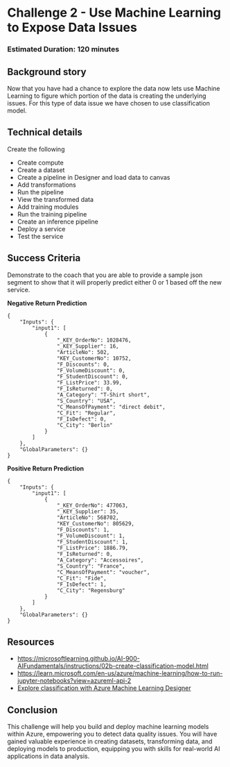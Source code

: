 # Challenge 2 - Use Machine Learning to Expose Data Issues

### Estimated Duration: 120 minutes

## Background story

Now that you have had a chance to explore the data now lets use Machine Learning to figure which portion of the data is creating the underlying issues. For this type of data issue we have chosen to use classification model. 

## Technical details

Create the following

- Create compute
- Create a dataset
- Create a pipeline in Designer and load data to canvas
- Add transformations
- Run the pipeline
- View the transformed data
- Add training modules
- Run the training pipeline
- Create an inference pipeline
- Deploy a service
- Test the service

## Success Criteria

Demonstrate to the coach that you are able to provide a sample json segment to show that it will properly predict either 0 or 1 based off the new service.

**Negative Return Prediction** 

```
{
	"Inputs": {
		"input1": [
			{
				"_KEY_OrderNo": 1028476,
				"_KEY_Supplier": 16,
				"ArticleNo": 502,
				"KEY_CustomerNo": 10752,
				"F_Discounts": 0,
				"F_VolumeDiscount": 0,
				"F_StudentDiscount": 0,
				"F_ListPrice": 33.99,
				"F_IsReturned": 0,
				"A_Category": "T-Shirt short",
				"S_Country": "USA",
				"C_MeansOfPayment": "direct debit",
				"C_Fit": "Regular",
				"F_IsDefect": 0,
				"C_City": "Berlin"
			}
		]
	},
	"GlobalParameters": {}
}
```

**Positive Return Prediction**
```
{
	"Inputs": {
		"input1": [
			{
				"_KEY_OrderNo": 477063,
				"_KEY_Supplier": 35,
				"ArticleNo": 568702,
				"KEY_CustomerNo": 805629,
				"F_Discounts": 1,
				"F_VolumeDiscount": 1,
				"F_StudentDiscount": 1,
				"F_ListPrice": 1886.79,
				"F_IsReturned": 0,
				"A_Category": "Accessoires",
				"S_Country": "France",
				"C_MeansOfPayment": "voucher",
				"C_Fit": "Fide",
				"F_IsDefect": 1,
				"C_City": "Regensburg"
			}
		]
	},
	"GlobalParameters": {}
}
```
## Resources

- https://microsoftlearning.github.io/AI-900-AIFundamentals/instructions/02b-create-classification-model.html
- https://learn.microsoft.com/en-us/azure/machine-learning/how-to-run-jupyter-notebooks?view=azureml-api-2
- [Explore classification with Azure Machine Learning Designer](https://microsoftlearning.github.io/AI-900-AIFundamentals/instructions/02b-create-classification-model.html)

## Conclusion

This challenge will help you build and deploy machine learning models within Azure, empowering you to detect data quality issues. You will have gained valuable experience in creating datasets, transforming data, and deploying models to production, equipping you with skills for real-world AI applications in data analysis.


